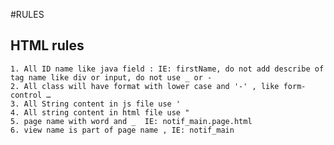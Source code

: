 #RULES

## HTML rules

	1. All ID name like java field : IE: firstName, do not add describe of tag name like div or input, do not use _ or - 
	2. All class will have format with lower case and '-' , like form-control …
	3. All String content in js file use '
	4. All string content in html file use " 
    5. page name with word and _  IE: notif_main.page.html
    6. view name is part of page name , IE: notif_main